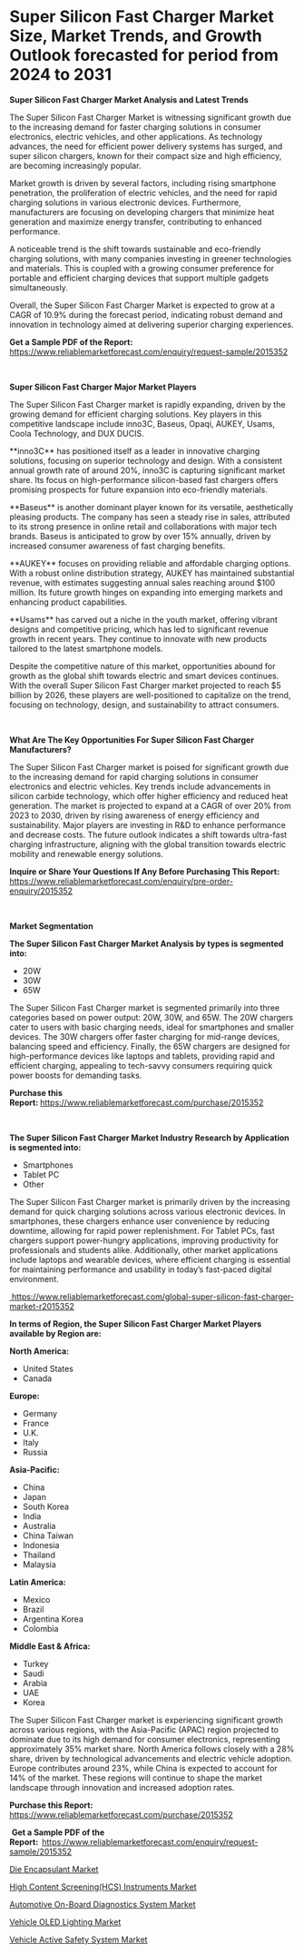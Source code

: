 <p><h1>Super Silicon Fast Charger Market Size, Market Trends, and Growth Outlook forecasted for period from 2024 to 2031</h1></p><p><strong>Super Silicon Fast Charger Market Analysis and Latest Trends</strong></p>
<p><p>The Super Silicon Fast Charger Market is witnessing significant growth due to the increasing demand for faster charging solutions in consumer electronics, electric vehicles, and other applications. As technology advances, the need for efficient power delivery systems has surged, and super silicon chargers, known for their compact size and high efficiency, are becoming increasingly popular. </p><p>Market growth is driven by several factors, including rising smartphone penetration, the proliferation of electric vehicles, and the need for rapid charging solutions in various electronic devices. Furthermore, manufacturers are focusing on developing chargers that minimize heat generation and maximize energy transfer, contributing to enhanced performance.</p><p>A noticeable trend is the shift towards sustainable and eco-friendly charging solutions, with many companies investing in greener technologies and materials. This is coupled with a growing consumer preference for portable and efficient charging devices that support multiple gadgets simultaneously. </p><p>Overall, the Super Silicon Fast Charger Market is expected to grow at a CAGR of 10.9% during the forecast period, indicating robust demand and innovation in technology aimed at delivering superior charging experiences.</p></p>
<p><strong>Get a Sample PDF of the Report:&nbsp;</strong> <a href="https://www.reliablemarketforecast.com/enquiry/request-sample/2015352?utm_campaign=1592&utm_medium=2&utm_source=Github&utm_content=ia&utm_term=30102024&utm_id=super-silicon-fast-charger">https://www.reliablemarketforecast.com/enquiry/request-sample/2015352</a></p>
<p>&nbsp;</p>
<p><strong>Super Silicon Fast Charger Major Market Players</strong></p>
<p><p>The Super Silicon Fast Charger market is rapidly expanding, driven by the growing demand for efficient charging solutions. Key players in this competitive landscape include inno3C, Baseus, Opaqi, AUKEY, Usams, Coola Technology, and DUX DUCIS.</p><p>**inno3C** has positioned itself as a leader in innovative charging solutions, focusing on superior technology and design. With a consistent annual growth rate of around 20%, inno3C is capturing significant market share. Its focus on high-performance silicon-based fast chargers offers promising prospects for future expansion into eco-friendly materials.</p><p>**Baseus** is another dominant player known for its versatile, aesthetically pleasing products. The company has seen a steady rise in sales, attributed to its strong presence in online retail and collaborations with major tech brands. Baseus is anticipated to grow by over 15% annually, driven by increased consumer awareness of fast charging benefits.</p><p>**AUKEY** focuses on providing reliable and affordable charging options. With a robust online distribution strategy, AUKEY has maintained substantial revenue, with estimates suggesting annual sales reaching around $100 million. Its future growth hinges on expanding into emerging markets and enhancing product capabilities.</p><p>**Usams** has carved out a niche in the youth market, offering vibrant designs and competitive pricing, which has led to significant revenue growth in recent years. They continue to innovate with new products tailored to the latest smartphone models.</p><p>Despite the competitive nature of this market, opportunities abound for growth as the global shift towards electric and smart devices continues. With the overall Super Silicon Fast Charger market projected to reach $5 billion by 2026, these players are well-positioned to capitalize on the trend, focusing on technology, design, and sustainability to attract consumers.</p></p>
<p>&nbsp;</p>
<p><strong>What Are The Key Opportunities For Super Silicon Fast Charger Manufacturers?</strong></p>
<p><p>The Super Silicon Fast Charger market is poised for significant growth due to the increasing demand for rapid charging solutions in consumer electronics and electric vehicles. Key trends include advancements in silicon carbide technology, which offer higher efficiency and reduced heat generation. The market is projected to expand at a CAGR of over 20% from 2023 to 2030, driven by rising awareness of energy efficiency and sustainability. Major players are investing in R&D to enhance performance and decrease costs. The future outlook indicates a shift towards ultra-fast charging infrastructure, aligning with the global transition towards electric mobility and renewable energy solutions.</p></p>
<p><strong>Inquire or Share Your Questions If Any Before Purchasing This Report:</strong> <a href="https://www.reliablemarketforecast.com/enquiry/pre-order-enquiry/2015352?utm_campaign=1592&utm_medium=2&utm_source=Github&utm_content=ia&utm_term=30102024&utm_id=super-silicon-fast-charger">https://www.reliablemarketforecast.com/enquiry/pre-order-enquiry/2015352</a></p>
<p>&nbsp;</p>
<p><strong>Market Segmentation</strong></p>
<p><strong>The Super Silicon Fast Charger Market Analysis by types is segmented into:</strong></p>
<p><ul><li>20W</li><li>30W</li><li>65W</li></ul></p>
<p><p>The Super Silicon Fast Charger market is segmented primarily into three categories based on power output: 20W, 30W, and 65W. The 20W chargers cater to users with basic charging needs, ideal for smartphones and smaller devices. The 30W chargers offer faster charging for mid-range devices, balancing speed and efficiency. Finally, the 65W chargers are designed for high-performance devices like laptops and tablets, providing rapid and efficient charging, appealing to tech-savvy consumers requiring quick power boosts for demanding tasks.</p></p>
<p><strong>Purchase this Report:&nbsp;</strong><a href="https://www.reliablemarketforecast.com/purchase/2015352?utm_campaign=1592&utm_medium=2&utm_source=Github&utm_content=ia&utm_term=30102024&utm_id=super-silicon-fast-charger">https://www.reliablemarketforecast.com/purchase/2015352</a></p>
<p>&nbsp;</p>
<p><strong>The Super Silicon Fast Charger Market Industry Research by Application is segmented into:</strong></p>
<p><ul><li>Smartphones</li><li>Tablet PC</li><li>Other</li></ul></p>
<p><p>The Super Silicon Fast Charger market is primarily driven by the increasing demand for quick charging solutions across various electronic devices. In smartphones, these chargers enhance user convenience by reducing downtime, allowing for rapid power replenishment. For Tablet PCs, fast chargers support power-hungry applications, improving productivity for professionals and students alike. Additionally, other market applications include laptops and wearable devices, where efficient charging is essential for maintaining performance and usability in today’s fast-paced digital environment.</p></p>
<p><a href="https://www.reliablemarketforecast.com/global-super-silicon-fast-charger-market-r2015352?utm_campaign=1592&utm_medium=2&utm_source=Github&utm_content=ia&utm_term=30102024&utm_id=super-silicon-fast-charger">&nbsp;https://www.reliablemarketforecast.com/global-super-silicon-fast-charger-market-r2015352</a></p>
<p><strong>In terms of Region, the Super Silicon Fast Charger Market Players available by Region are:</strong></p>
<p>
    <p> <strong> North America: </strong>
        <ul>
            <li>United States</li>
            <li>Canada</li>
        </ul>
        </p> 
    <p> <strong> Europe: </strong>
        <ul>
            <li>Germany</li>
            <li>France</li>
            <li>U.K.</li>
            <li>Italy</li>
            <li>Russia</li>
        </ul>
        </p> 
    <p> <strong> Asia-Pacific: </strong>
        <ul>
            <li>China</li>
            <li>Japan</li>
            <li>South Korea</li>
            <li>India</li>
            <li>Australia</li>
            <li>China Taiwan</li>
            <li>Indonesia</li>
            <li>Thailand</li>
            <li>Malaysia</li>
        </ul>
        </p> 
    <p> <strong> Latin America: </strong>
        <ul>
            <li>Mexico</li>
            <li>Brazil</li>
            <li>Argentina Korea</li>
            <li>Colombia</li>
        </ul>
        </p> 
    <p> <strong> Middle East & Africa: </strong>
        <ul>
            <li>Turkey</li>
            <li>Saudi</li>
            <li>Arabia</li>
            <li>UAE</li>
            <li>Korea</li>
        </ul>
    </p>
    </p>
<p><p>The Super Silicon Fast Charger market is experiencing significant growth across various regions, with the Asia-Pacific (APAC) region projected to dominate due to its high demand for consumer electronics, representing approximately 35% market share. North America follows closely with a 28% share, driven by technological advancements and electric vehicle adoption. Europe contributes around 23%, while China is expected to account for 14% of the market. These regions will continue to shape the market landscape through innovation and increased adoption rates.</p></p>
<p><strong>Purchase this Report: </strong><a href="https://www.reliablemarketforecast.com/purchase/2015352?utm_campaign=1592&utm_medium=2&utm_source=Github&utm_content=ia&utm_term=30102024&utm_id=super-silicon-fast-charger">https://www.reliablemarketforecast.com/purchase/2015352</a></p>
<p>&nbsp;<strong>Get a Sample PDF of the Report:&nbsp;&nbsp;</strong><a href="https://www.reliablemarketforecast.com/enquiry/request-sample/2015352?utm_campaign=1592&utm_medium=2&utm_source=Github&utm_content=ia&utm_term=30102024&utm_id=super-silicon-fast-charger">https://www.reliablemarketforecast.com/enquiry/request-sample/2015352</a></p>
<p><strong></strong></p>
<p><p><a href="https://github.com/NargisHussain432/Market-Research-Report-List-1/blob/main/die-encapsulant-market.md?utm_campaign=1592&utm_medium=2&utm_source=Github&utm_content=ia&utm_term=30102024&utm_id=super-silicon-fast-charger">Die Encapsulant Market</a></p><p><a href="https://www.linkedin.com/pulse/disruption-innovation-high-content-screeninghcs-instruments-industry-d3hle?utm_campaign=1592&utm_medium=2&utm_source=Github&utm_content=ia&utm_term=30102024&utm_id=super-silicon-fast-charger">High Content Screening(HCS) Instruments Market</a></p><p><a href="https://www.linkedin.com/pulse/emerging-technologies-reshaping-automotive-on-board-3rd9e?utm_campaign=1592&utm_medium=2&utm_source=Github&utm_content=ia&utm_term=30102024&utm_id=super-silicon-fast-charger">Automotive On-Board Diagnostics System Market</a></p><p><a href="https://www.linkedin.com/pulse/global-vehicle-oled-lighting-market-trends-innovations-forward-looking-2dibe?utm_campaign=1592&utm_medium=2&utm_source=Github&utm_content=ia&utm_term=30102024&utm_id=super-silicon-fast-charger">Vehicle OLED Lighting Market</a></p><p><a href="https://www.linkedin.com/pulse/vehicle-active-safety-system-revenue-growth-report-2024-2031-csl1e?utm_campaign=1592&utm_medium=2&utm_source=Github&utm_content=ia&utm_term=30102024&utm_id=super-silicon-fast-charger">Vehicle Active Safety System Market</a></p></p>